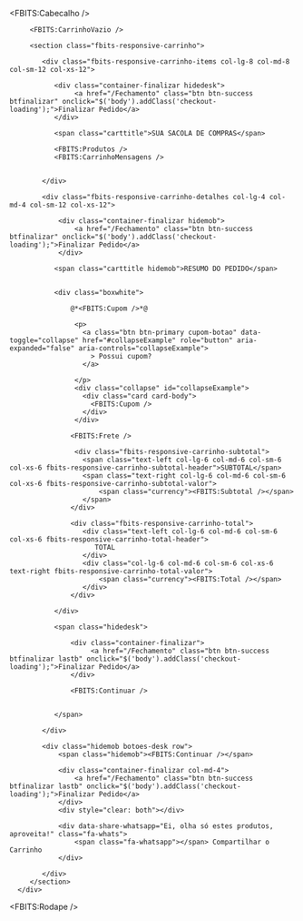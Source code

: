

<FBITS:Cabecalho />

<style>
.fbits-responsive-carrinho-item-atributos {
    display: none!important;
}
.fbits-frete-retirada-popup > div {
    top: 0!important;
    margin-top: 0!important;
    max-height: 100vw!important;
    overflow-y: scroll;
}
.fbits-carrinho-frete-item .fbits-frete-retirada-endereco {
    color: #000;
}
.fbits-responsive-carrinho-item-quantidade .input-group {
    max-width: 52px;
}
.fbits-carrinho-frete-item .fbits-frete-retirada-mais {
    color: #000!important;
}
.fbits-carrinho-frete-item .fbits-frete-retirada-endereco {
    color: #000!important;
}
input.form-control.input-number.qtdCarrinho {
    pointer-events: none!important;
}

.fbits-frete-retirada-texto {
    padding-left: 1em;
    padding-right: 1em;
}

    span.fbits-parcela-juros {
        display: none;
    }
    .fbits-responsive-carrinho-item-atributos {
        max-width: 390px;
        font-size: 0.9em;
        margin-top: 0.4em;
    }
    .col-lg-2.col-md-2.col-sm-4.col-xs-4.text-center.text-nowrap.fbits-responsive-carrinho-item-quantidade {
        color: #000;
        position: absolute;
        top: 9.6em;
        left: 189px;
    }
    .col-lg-2.col-md-2.col-sm-4.col-xs-4.text-center.text-nowrap.fbits-responsive-carrinho-item-quantidade:before {
        content: "QTD:";
        display: inline;
        position: absolute;
        left: -2em;
        font-size: 0.9em;
        line-height: 2.9em;
    }
    .col-lg-2.col-md-2.col-sm-4.col-xs-4.text-center.text-nowrap.fbits-responsive-carrinho-item-quantidade button.btn.btn-default.btn-number {
        border: 0!important;
    }
    .col-lg-2.col-md-2.col-sm-4.col-xs-4.text-center.text-nowrap.fbits-responsive-carrinho-item-quantidade .input-group {
        border: 2px solid #ccc;
        border-radius: 6px;
    }
    a.arrow:before {
        font-family: fontAwesome;
        color: #5f5f5f;
        margin: 0 auto;
        font-size: 0.8em;
        content: "\f068";
    }
    .qtdCarrinho {
        min-width: 2.4em;
        text-align: center;
        border: 0;
        margin: 0;
        padding-left: 2px;
        padding-right: 2px;
        height: auto;
        border-right: 1px solid #ddd;
        border-left: 1px solid #ddd;
    }

    button.btn.btn-default.btn-number {
        border: 0!important;
        margin-left: 1px;
        box-shadow: none!important;
        border-radius: 7px;
    }
    .col-lg-2.col-md-2.col-sm-4.col-xs-4.text-center.text-nowrap.fbits-responsive-carrinho-item-valor-unitario .currency:before {
        content: "Valor unitário: R$ ";
    }
    .col-lg-2.col-md-2.col-sm-4.col-xs-4.text-center.text-nowrap.fbits-responsive-carrinho-item-valor-unitario {
        position: absolute;
        right: 0;
        width: 18em;
        bottom: 4em;
        color: #000;
        font-size: 1em;
        padding: 0;
        padding-right: 0.6em;
    }
    .col-lg-2.col-md-2.col-sm-4.col-xs-4.text-right.fbits-responsive-carrinho-item-total {
        position: absolute;
        right: 0;
        width: 18em;
        bottom: 1em;
        color: #000;
        font-size: 1em;
        padding: 0;
        padding-right: 0.6em;
    }
    .col-lg-2.col-md-2.col-sm-4.col-xs-4.text-right.fbits-responsive-carrinho-item-total > .text-nowrap > .currency {
        font-weight: bold;
        font-size: 1.1em;
    }
    .col-lg-2.col-md-2.col-sm-4.col-xs-4.text-right.fbits-responsive-carrinho-item-total .text-nowrap:before {
        content: "Valor Total: ";
    }
    
    .hidemob.botoes-desk {
        clear: both;
        margin: 0;
    }
    .hidemob.botoes-desk .container-continuar {
        float: left;
    }
    .botoes-desk a.btn.btn-success.btfinalizar.lastb {
        float: right;
    }
    span.text-left.col-lg-6.col-md-6.col-sm-6.col-xs-6.fbits-responsive-carrinho-subtotal-header{
            font-weight: normal;
    }
    span.text-right.col-lg-6.col-md-6.col-sm-6.col-xs-6.fbits-responsive-carrinho-subtotal-valor {
        font-weight: normal;
    }
    p.has-error.mensagem {
        background: #febdc1;
        text-align: center;
        color: #fff;
        text-transform: uppercase;
        font-size: 0.8em;
        padding: 4px;
        font-weight: bold;
    }
    div#mensagemAlerta {
        position: relative;
        max-width: 89%;
        margin: 0 auto;
        margin-bottom: 2em;
    }
    span#fecharMensagemAlerta {
        position: absolute;
        top: -1.9em;
        right: 0;
        width: 1em;
        color: transparent;
    }
      span#fecharMensagemAlerta:before {
        font-family: fontAwesome;
        font-size: 1.5em;
        position: absolute;
        top: 0;
        color: red;
        content: "\f00d"!important;
    }
    a.btn.btn-danger.icon.remover:before {
        font-family: fontAwesome;
        font-size: 1.5em;
        color: #696969;
        position: absolute;
        top: 0.5em;
        right: 2.3em;
        content: "\f00d"!important;
    }
    a.btn.btn-danger.icon.remover:after {
        content: "Remover";
        color: #333;
        font-size: 0.8em;
        display: inline;
        position: absolute;
        right: 0;
        top: 1.7em;
    }
    span.text-nowrap.fbits-parcela:before{
        display:none!important;
    }
@@media (min-width:1024px){
    .col-lg-6.col-md-6.col-sm-12.col-xs-12.fbits-responsive-carrinho-item-titulo {
        width: 70%;
    }
    .container-finalizar.col-md-4 {
        float: right;     padding-left: 0; padding-right: 0;
    }
}

input.btn.btn-success.btnCalcular {
    background-repeat: no-repeat;
    background-position: center;
    background-size: 1.4em;
}


a.btn.btn-default.btcontinuar:before {
    display:none;
}

.box-default.checkout-active, .box-default.last-active, #div-frete {
    font-size: 0.9rem;
}
.fbits-carrinho-frete-item {
    border: 1px solid #eee;
    clear: both;
    padding-top: 5px;
    max-width: 100%;
    margin: 5px 0px 0;
    border-radius: 4px;
    position: relative;
    padding-bottom: 0.3em;
    font-size: 0.9em;
}
.fbits-carrinho-frete-item.selected {
    background: #00535d;
    color: #fff;
}
.cupom-botao {
    background: transparent !important;
    border: 0 !important;
    
}
.cupom-botao:hover {
    background: transparent !important;
    border: 0 !important;

}
.cupom-botao:active {
    background: transparent !important;
    border: 0 !important;
    
}
.text-left.fbits-responsive-carrinho-desconto-texto {
    display: none;
}
a.btn.btn-primary.cupom-botao {
    color: #000;
    background-color: transparent;
    border-color: transparent;
    font-weight: bold;
    padding-bottom: 0;
    margin-top: 1em;
    padding-left: 0;
}
.fbits-responsive-carrinho-cupom-sucesso {
    color: green;
    clear: both;
    font-size: 0.8em;
}
input.form-control.fbits-carrinho-cupom {
    width: 100%!important;
}

/* Estilos para produtos agrupados */
.fbits-responsive-carrinho-item.agrupado {
    border-left: 4px solid #00b05b;
    background-color: #f8fff8;
}

.fbits-responsive-carrinho-item .qtdCarrinho.atualizado {
    background-color: #e8f5e8;
    border-color: #00b05b;
    font-weight: bold;
}

/* Animação para produtos sendo agrupados */
@keyframes produtoAgrupado {
    0% { background-color: #fff3cd; }
    50% { background-color: #d4edda; }
    100% { background-color: #f8fff8; }
}

.fbits-responsive-carrinho-item.agrupando {
    animation: produtoAgrupado 1s ease-in-out;
}

@@media (max-width:767px){
        .fbits-responsive-carrinho-item-descricao > a {
            height: 4.2em;
            overflow: hidden;
            display: block;
        }
        .form-inline.fbits-responsive-carrinho-desconto-input input.form-control, input.form-control.fbits-carrinho-calcularFrete-cep {
            width: 100%!important;
        }
        .col-lg-2.col-md-2.col-sm-4.col-xs-4.text-center.text-nowrap.fbits-responsive-carrinho-item-quantidade {
            margin-top: 2.3em;
        }
        .fbits-responsive-carrinho li.row.fbits-responsive-carrinho-item {
            padding-left: 0.8em;
        }
        .col-lg-2.col-md-2.col-sm-4.col-xs-4.text-center.text-nowrap.fbits-responsive-carrinho-item-quantidade:before {
            left: -1em;
        }
        .fbits-responsive-carrinho-item-descricao {
            width: 80%;
        }
        .col-lg-2.col-md-2.col-sm-4.col-xs-4.text-right.fbits-responsive-carrinho-item-total {
            bottom: -0.5em;
        }
        .fbits-responsive-carrinho .col-lg-2.col-md-2.col-sm-4.col-xs-4.text-center.text-nowrap.fbits-responsive-carrinho-item-valor-unitario {
            bottom: 3.3em;
        }
        .full-container {
            padding-left: 2em;
            padding-right: 2em;
        }
        .fbits-carrinho .btn-success {
            width: 100%;
        }
        .container-finalizar.hidedesk {
            display: none;
        }
        .footer-bottom, .footer-bottom p {
            color: #687176;
            font-size: 0.8em;
            line-height: 1.4em;
        }
}
</style>

<div class="container tyc_container">
   <div class="row">
      <div class="full-container">
          
        
          
         <FBITS:CarrinhoVazio />
         
         <section class="fbits-responsive-carrinho">

            <div class="fbits-responsive-carrinho-items col-lg-8 col-md-8 col-sm-12 col-xs-12">
         
               <div class="container-finalizar hidedesk">
                    <a href="/Fechamento" class="btn btn-success btfinalizar" onclick="$('body').addClass('checkout-loading');">Finalizar Pedido</a>
               </div>
               
               <span class="carttitle">SUA SACOLA DE COMPRAS</span>
               
               <FBITS:Produtos />
               <FBITS:CarrinhoMensagens />
               
               
            </div>

            <div class="fbits-responsive-carrinho-detalhes col-lg-4 col-md-4 col-sm-12 col-xs-12">
                
                <div class="container-finalizar hidemob">
                    <a href="/Fechamento" class="btn btn-success btfinalizar" onclick="$('body').addClass('checkout-loading');">Finalizar Pedido</a>
                </div>
               
               <span class="carttitle hidemob">RESUMO DO PEDIDO</span>
               
               
               <div class="boxwhite">
               
                   @*<FBITS:Cupom />*@
                   
                    <p>
                      <a class="btn btn-primary cupom-botao" data-toggle="collapse" href="#collapseExample" role="button" aria-expanded="false" aria-controls="collapseExample">
                        > Possui cupom?
                      </a>
                     
                    </p>
                    <div class="collapse" id="collapseExample">
                      <div class="card card-body">
                        <FBITS:Cupom />
                      </div>
                    </div>
    
                   <FBITS:Frete />
                   
                    <div class="fbits-responsive-carrinho-subtotal">
                      <span class="text-left col-lg-6 col-md-6 col-sm-6 col-xs-6 fbits-responsive-carrinho-subtotal-header">SUBTOTAL</span>
                      <span class="text-right col-lg-6 col-md-6 col-sm-6 col-xs-6 fbits-responsive-carrinho-subtotal-valor">
                          <span class="currency"><FBITS:Subtotal /></span>
                      </span>
                   </div>
    
                   <div class="fbits-responsive-carrinho-total">
                      <div class="text-left col-lg-6 col-md-6 col-sm-6 col-xs-6 fbits-responsive-carrinho-total-header">
                         TOTAL
                      </div>
                      <div class="col-lg-6 col-md-6 col-sm-6 col-xs-6 text-right fbits-responsive-carrinho-total-valor">
                          <span class="currency"><FBITS:Total /></span>
                      </div>
                   </div>
               
               </div>
               
               <span class="hidedesk">
                   
                   <div class="container-finalizar">
                        <a href="/Fechamento" class="btn btn-success btfinalizar lastb" onclick="$('body').addClass('checkout-loading');">Finalizar Pedido</a>
                   </div>
                   
                   <FBITS:Continuar />
                  
               
               </span>

            </div>
            
            <div class="hidemob botoes-desk row">
                <span class="hidemob"><FBITS:Continuar /></span>
                
                <div class="container-finalizar col-md-4">
                    <a href="/Fechamento" class="btn btn-success btfinalizar lastb" onclick="$('body').addClass('checkout-loading');">Finalizar Pedido</a>
                </div>
                <div style="clear: both"></div>
               
                <div data-share-whatsapp="Ei, olha só estes produtos, aproveita!" class="fa-whats">
                    <span class="fa-whatsapp"></span> Compartilhar o Carrinho
                </div>
                
            </div>
         </section>
      </div>
   </div>
</div>

<script>
    $(document).ready(function(){
        // Ocultar parcelas de 1x
        $(".fbits-quantidadeParcelas").each(function(){
            if ($(this).html()=="1"){
                $(this).parent().hide();
            } 
        });
        
        // Função para agrupar produtos duplicados
        function agruparProdutosDuplicados() {
            console.log("🔄 Verificando produtos duplicados...");
            
            // Buscar todos os itens do carrinho
            var itensCarrinho = $('.fbits-responsive-carrinho-item');
            var produtosAgrupados = {};
            var produtosAgrupadosCount = 0;
            
            itensCarrinho.each(function() {
                var item = $(this);
                var nomeProduto = item.find('.fbits-responsive-carrinho-item-descricao a').text().trim();
                var precoUnitario = item.find('.fbits-responsive-carrinho-item-valor-unitario .currency').text().trim();
                
                // Criar chave única baseada no nome e preço
                var chaveProduto = nomeProduto + '_' + precoUnitario;
                
                if (produtosAgrupados[chaveProduto]) {
                    // Produto já existe, somar quantidades
                    var quantidadeAtual = parseInt(produtosAgrupados[chaveProduto].find('.qtdCarrinho').val()) || 1;
                    var quantidadeNovo = parseInt(item.find('.qtdCarrinho').val()) || 1;
                    var quantidadeTotal = quantidadeAtual + quantidadeNovo;
                    
                    // Adicionar classe de animação ao item existente
                    produtosAgrupados[chaveProduto].addClass('agrupando');
                    
                    // Atualizar quantidade do item existente
                    produtosAgrupados[chaveProduto].find('.qtdCarrinho')
                        .val(quantidadeTotal)
                        .addClass('atualizado');
                    
                    // Recalcular total do item existente
                    var precoNumerico = parseFloat(precoUnitario.replace('R$ ', '').replace(',', '.'));
                    var totalCalculado = (precoNumerico * quantidadeTotal).toFixed(2).replace('.', ',');
                    produtosAgrupados[chaveProduto].find('.fbits-responsive-carrinho-item-total .currency').text('R$ ' + totalCalculado);
                    
                    // Adicionar classe de agrupado
                    produtosAgrupados[chaveProduto].addClass('agrupado');
                    
                    // Remover item duplicado com animação
                    item.fadeOut(300, function() {
                        $(this).remove();
                    });
                    
                    produtosAgrupadosCount++;
                    console.log("✅ Produto agrupado:", nomeProduto, "Quantidade total:", quantidadeTotal);
                } else {
                    // Primeira ocorrência do produto
                    produtosAgrupados[chaveProduto] = item;
                }
            });
            
            // Remover classes de animação após um tempo
            setTimeout(function() {
                $('.fbits-responsive-carrinho-item').removeClass('agrupando');
            }, 1000);
            
            // Atualizar contadores e totais após agrupamento
            setTimeout(function() {
                if (typeof window.atualizarCarrinho === 'function') {
                    window.atualizarCarrinho();
                }
                
                if (produtosAgrupadosCount > 0) {
                    console.log("🎯 Agrupamento concluído:", produtosAgrupadosCount, "produtos agrupados");
                    
                    // Mostrar notificação de sucesso
                    if (typeof mostrarNotificacao === 'function') {
                        mostrarNotificacao(produtosAgrupadosCount + " produto(s) agrupado(s) com sucesso!", "success");
                    }
                } else {
                    console.log("ℹ️ Nenhum produto duplicado encontrado");
                }
            }, 500);
        }
        
        // Executar agrupamento após carregamento da página
        setTimeout(agruparProdutosDuplicados, 1000);
        
        // Executar agrupamento quando novos produtos forem adicionados
        $(document).on('cartUpdated', function() {
            setTimeout(agruparProdutosDuplicados, 500);
        });
        
        /*function msgFrete(){
            $(".col-lg-12.col-md-12.col-sm-12.col-xs-12.fbits-responsive-carrinho-frete-calculo + div >span").html("Não temos essa quantidade disponível para esta região momento. Entre em contato conosco para providenciarmos.")
        }
        
        setInterval("msgFrete()",1500);*/
    });
</script>



<FBITS:Rodape />

